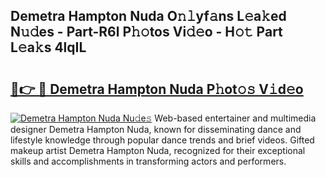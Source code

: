 ## Demetra Hampton Nuda O𝚗𝚕yf𝚊ns L𝚎a𝚔ed N𝚞𝚍es - Part-R6l P𝚑𝚘tos Vi𝚍𝚎o - H𝚘𝚝 Part L𝚎a𝚔s 4lqIL

# <h2><a href="http://kf6fk8.oniu.top/?m=Demetra+Hampton+Nuda">🔗👉 🔴 Demetra Hampton Nuda P𝚑ot𝚘𝚜 V𝚒d𝚎o</a></h2>

[![Demetra Hampton Nuda Nu𝚍e𝚜](https://i.imgur.com/0qMVB7G.gif)](http://kf6fk8.oniu.top/?m=Demetra+Hampton+Nuda)
Web-based entertainer and multimedia designer Demetra Hampton Nuda, known for disseminating dance and lifestyle knowledge through popular dance trends and brief videos. Gifted makeup artist Demetra Hampton Nuda, recognized for their exceptional skills and accomplishments in transforming actors and performers.  
